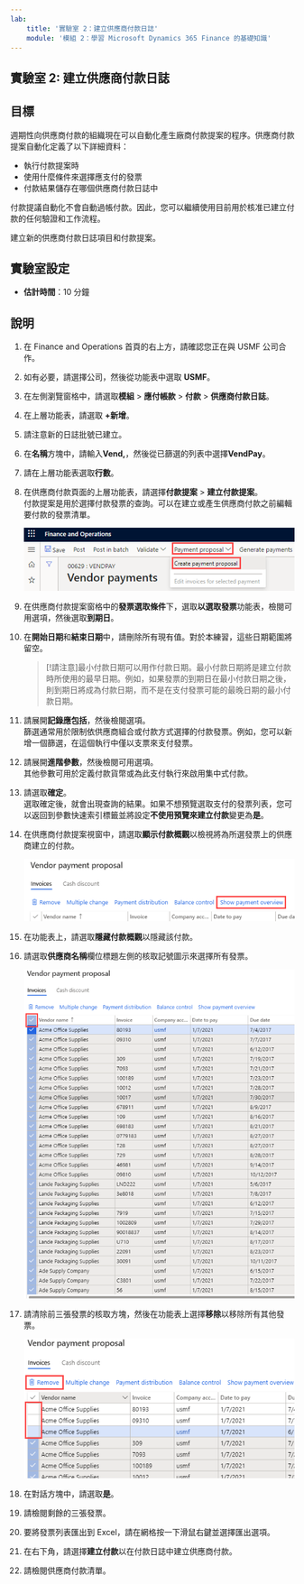```yaml
---
lab:
    title: '實驗室 2：建立供應商付款日誌'
    module: '模組 2：學習 Microsoft Dynamics 365 Finance 的基礎知識'
---
```


## 實驗室 2: 建立供應商付款日誌

## 目標

週期性向供應商付款的組織現在可以自動化產生廠商付款提案的程序。供應商付款提案自動化定義了以下詳細資料：

- 執行付款提案時
- 使用什麼條件來選擇應支付的發票
- 付款結果儲存在哪個供應商付款日誌中

付款提議自動化不會自動過帳付款。因此，您可以繼續使用目前用於核准已建立付款的任何驗證和工作流程。

建立新的供應商付款日誌項目和付款提案。

## 實驗室設定

   - **估計時間**：10 分鐘

## 說明

1. 在 Finance and Operations 首頁的右上方，請確認您正在與 USMF 公司合作。

1. 如有必要，請選擇公司，然後從功能表中選取 **USMF**。

1. 在左側瀏覽窗格中，請選取**模組** > **應付帳款** > **付款** > **供應商付款日誌**。

1. 在上層功能表，請選取 **+新增**。

1. 請注意新的日誌批號已建立。

1. 在**名稱**方塊中，請輸入**Vend,**，然後從已篩選的列表中選擇**VendPay**。

1. 請在上層功能表選取**行數**。

1. 在供應商付款頁面的上層功能表，請選擇**付款提案** > **建立付款提案**。  
    付款提案是用於選擇付款發票的查詢。可以在建立或產生供應商付款之前編輯要付款的發票清單。

    ![畫面影像正在顯示供應商付款頁面中醒目提示的付款提案和建立付款提案](./media/lp2-m4-vendor-payment-proposal.png)

1. 在供應商付款提案窗格中的**發票選取條件**下，選取**以選取發票**功能表，檢閱可用選項，然後選取**到期日**。

1. 在**開始日期**和**結束日期**中，請刪除所有現有值。對於本練習，這些日期範圍將留空。

    >[!請注意]最小付款日期可以用作付款日期。最小付款日期將是建立付款時所使用的最早日期。例如，如果發票的到期日在最小付款日期之後，則到期日將成為付款日期，而不是在支付發票可能的最晚日期的最小付款日期。

1. 請展開**記錄應包括**，然後檢閱選項。  
    篩選通常用於限制依供應商組合或付款方式選擇的付款發票。例如，您可以新增一個篩選，在這個執行中僅以支票來支付發票。

1. 請展開**進階參數**，然後檢閱可用選項。  
    其他參數可用於定義付款貨幣或為此支付執行來啟用集中式付款。

1. 請選取**確定**。  
    選取確定後，就會出現查詢的結果。如果不想預覽選取支付的發票列表，您可以返回到參數快速索引標籤並將設定**不使用預覽來建立付款**變更為**是**。

1. 在供應商付款提案視窗中，請選取**顯示付款概觀**以檢視將為所選發票上的供應商建立的付款。

    ![畫面影像正在顯示供應商付款提案中醒目提示的顯示付款概觀功能表](./media/lp2-m4-vendor-payment-proposal-complete-query.png)

1. 在功能表上，請選取**隱藏付款概觀**以隱藏該付款。

1. 請選取**供應商名稱**欄位標題左側的核取記號圖示來選擇所有發票。

    ![畫面影像正在顯示所有已選取的發票](./media/lp2-m4-vendor-payment-proposal-select-all.png)

1. 請清除前三張發票的核取方塊，然後在功能表上選擇**移除**以移除所有其他發票。

    ![螢幕擷取畫面正在顯示在供應商付款提案頁面醒目提示的所選項目和移除功能表選項](./media/lp2-m4-vendor-payment-proposal-remove-selected-invoices.png)

1. 在對話方塊中，請選取**是**。

1. 請檢閱剩餘的三張發票。

1. 要將發票列表匯出到 Excel，請在網格按一下滑鼠右鍵並選擇匯出選項。

1. 在右下角，請選擇**建立付款**以在付款日誌中建立供應商付款。

1. 請檢閱供應商付款清單。
